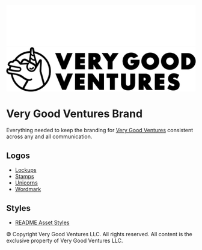 [![Very Good Ventures][logo_white]][very_good_ventures_link_dark]
[![Very Good Ventures][logo_black]][very_good_ventures_link_light]

# Very Good Ventures Brand

Everything needed to keep the branding for [Very Good Ventures](https://verygood.ventures) consistent across any and all communication.

## Logos

- [Lockups](./logos/lockups)
- [Stamps](./logos/stamps)
- [Unicorns](./logos/unicorns)
- [Wordmark](./logos/wordmark)

## Styles

- [README Asset Styles](./styles/README)

© Copyright Very Good Ventures LLC. All rights reserved. All content is the exclusive property of Very Good Ventures LLC.

[logo_black]: https://raw.githubusercontent.com/VGVentures/very_good_brand/main/styles/README/vgv_logo_black.png#gh-light-mode-only
[logo_white]: https://raw.githubusercontent.com/VGVentures/very_good_brand/main/styles/README/vgv_logo_white.png#gh-dark-mode-only
[very_good_ventures_link_dark]: https://verygood.ventures#gh-dark-mode-only
[very_good_ventures_link_light]: https://verygood.ventures#gh-light-mode-only
